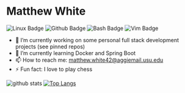 # Matthew White

![Linux Badge](https://img.shields.io/badge/OS-Linux-informational?style=flat&logo=linux&logoColor=green&color=green)
![Github Badge](https://img.shields.io/badge/Git-Hub-informational?style=flat&logo=github&logoColor=blue&color=blue)
![Bash Badge](https://img.shields.io/badge/Bash-Shell-informational?style=flat&logo=https://simpleicons.org/icons/gnubash.svg&logoColor=red&color=red)
![Vim Badge](https://img.shields.io/badge/Vim-VSCode-informational?style=flat&logo=vim&logoColor=yellow&color=yellow)

- 🔭 I’m currently working on some personal full stack development projects (see pinned repos)
- 🌱 I’m currently learning Docker and Spring Boot
- 📫 How to reach me: matthew.white42@aggiemail.usu.edu
- ⚡ Fun fact: I love to play chess


![github stats](https://github-readme-stats.vercel.app/api?username=mattwhite180&theme=vue&show_icons=true)
[![Top Langs](https://github-readme-stats.vercel.app/api/top-langs/?username=mattwhite180&layout=compact)](https://github.com/mattwhite180/)


